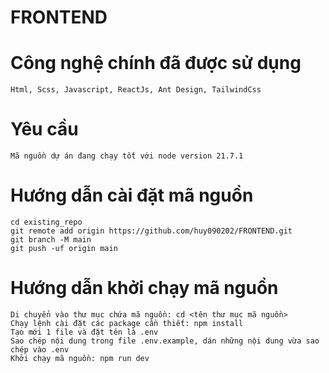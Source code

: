 # FRONTEND

# Công nghệ chính đã được sử dụng

```
Html, Scss, Javascript, ReactJs, Ant Design, TailwindCss

```

# Yêu cầu

```
Mã nguồn dự án đang chạy tốt với node version 21.7.1

```

# Hướng dẫn cài đặt mã nguồn

```
cd existing_repo
git remote add origin https://github.com/huy090202/FRONTEND.git
git branch -M main
git push -uf origin main

```

# Hướng dẫn khởi chạy mã nguồn

```
Di chuyển vào thư mục chứa mã nguồn: cd <tên thư mục mã nguồn>
Chạy lệnh cài đặt các package cần thiết: npm install
Tạo mới 1 file và đặt tên là .env
Sao chép nội dung trong file .env.example, dán những nội dung vừa sao chép vào .env
Khởi chạy mã nguồn: npm run dev

```
